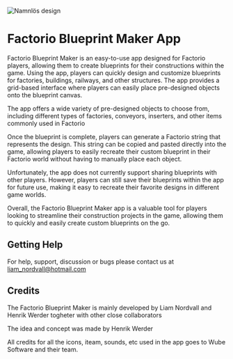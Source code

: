![Namnlös design](https://user-images.githubusercontent.com/86798194/235298223-7e389598-37b4-4652-94bd-2dba2ab90153.png)

# Factorio Blueprint Maker App

Factorio Blueprint Maker is an easy-to-use app designed for Factorio players, allowing them to create blueprints for their constructions within the game. Using the app, players can quickly design and customize blueprints for factories, buildings, railways, and other structures. The app provides a grid-based interface where players can easily place pre-designed objects onto the blueprint canvas.

The app offers a wide variety of pre-designed objects to choose from, including different types of factories, conveyors, inserters, and other items commonly used in Factorio

Once the blueprint is complete, players can generate a Factorio string that represents the design. This string can be copied and pasted directly into the game, allowing players to easily recreate their custom blueprint in their Factorio world without having to manually place each object.

Unfortunately, the app does not currently support sharing blueprints with other players. However, players can still save their blueprints within the app for future use, making it easy to recreate their favorite designs in different game worlds.

Overall, the Factorio Blueprint Maker app is a valuable tool for players looking to streamline their construction projects in the game, allowing them to quickly and easily create custom blueprints on the go.


## Getting Help
For help, support, discussion or bugs please contact us at liam_nordvall@hotmail.com


## Credits
The Factorio Blueprint Maker is mainly developed by Liam Nordvall and Henrik Werder togheter with other close collaborators

The idea and concept was made by Henrik Werder

All credits for all the icons, iteam, sounds, etc used in the app goes to Wube Software and their team. 


